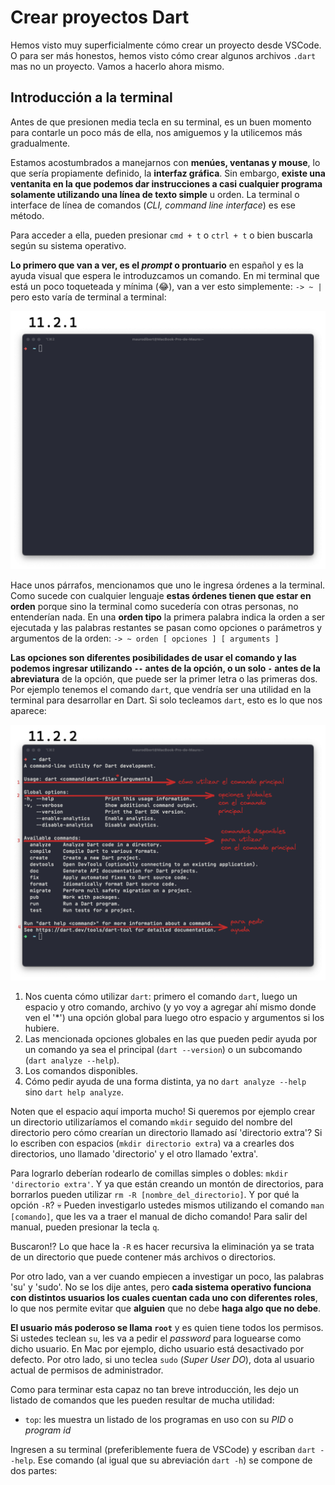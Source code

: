 # Crear proyectos Dart

Hemos visto muy superficialmente cómo crear un proyecto desde VSCode. O para ser más honestos, hemos visto cómo crear algunos archivos `.dart` mas no un proyecto. Vamos a hacerlo ahora mismo.

## Introducción a la terminal

Antes de que presionen media tecla en su terminal, es un buen momento para contarle un poco más de ella, nos amiguemos y la utilicemos más gradualmente.

Estamos acostumbrados a manejarnos con __menúes, ventanas y mouse__, lo que sería propiamente definido, la __interfaz gráfica__. Sin embargo, __existe una ventanita en la que podemos dar instrucciones a casi cualquier programa solamente utilizando una línea de texto simple__ u orden. La terminal o interface de línea de comandos (_CLI, command line interface_) es ese método.

Para acceder a ella, pueden presionar `cmd + t` o `ctrl + t` o bien buscarla según su sistema operativo.

__Lo primero que van a ver, es el _prompt_ o prontuario__ en español y es la ayuda visual que espera le introduzcamos un comando. En mi terminal que está un poco toqueteada y mínima (😂), van a ver esto simplemente: `-> ~ |` pero esto varía de terminal a terminal:

![Mi mínima terminal](2.1_mi_minimal_terminal.png)

Hace unos párrafos, mencionamos que uno le ingresa órdenes a la terminal. Como sucede con cualquier lenguaje __estas órdenes tienen que estar en orden__ porque sino la terminal como sucedería con otras personas, no entenderían nada. En una __orden tipo__ la primera palabra indica la orden a ser ejecutada y las palabras restantes se pasan como opciones o parámetros y argumentos de la orden: `-> ~ orden [ opciones ] [ arguments ]`

__Las opciones son diferentes posibilidades de usar el comando y las podemos ingresar utilizando `--` antes de la opción, o un solo `-` antes de la abreviatura__ de la opción, que puede ser la primer letra o las primeras dos. Por ejemplo tenemos el comando `dart`, que vendría ser una utilidad en la terminal para desarrollar en Dart. Si solo tecleamos `dart`, esto es lo que nos aparece:

![Comando dart](2.2_comando_dart.png)

1. Nos cuenta cómo utilizar `dart`: primero el comando `dart`, luego un espacio y otro comando, archivo (y yo voy a agregar ahí mismo donde ven el '*') una opción global para luego otro espacio y argumentos si los hubiere.
2. Las mencionada opciones globales en las que pueden pedir ayuda por un comando ya sea el principal (`dart --version`) o un subcomando (`dart analyze --help`).
3. Los comandos disponibles.
4. Cómo pedir ayuda de una forma distinta, ya no `dart analyze --help` sino `dart help analyze`.

Noten que el espacio aquí importa mucho! Si queremos por ejemplo crear un directorio utilizaríamos el comando `mkdir` seguido del nombre del directorio pero cómo crearían un directorio llamado así 'directorio extra'? Si lo escriben con espacios (`mkdir directorio extra`) va a crearles dos directorios, uno llamado 'directorio' y el otro llamado 'extra'.

Para lograrlo deberían rodearlo de comillas simples o dobles: `mkdir 'directorio extra'`. Y ya que están creando un montón de directorios, para borrarlos pueden utilizar `rm -R [nombre_del_directorio]`. Y por qué la opción `-R`? 💀 Pueden investigarlo ustedes mismos utilizando el comando `man [comando]`, que les va a traer el manual de dicho comando! Para salir del manual, pueden presionar la tecla `q`.

Buscaron!? Lo que hace la `-R` es hacer recursiva la eliminación ya se trata de un directorio que puede contener más archivos o directorios.

Por otro lado, van a ver cuando empiecen a investigar un poco, las palabras 'su' y 'sudo'. No se los dije antes, pero __cada sistema operativo funciona con distintos usuarios los cuales cuentan cada uno con diferentes roles__, lo que nos permite evitar que __alguien__ que no debe __haga algo que no debe__.

__El usuario más poderoso se llama `root`__ y es quien tiene todos los permisos. Si ustedes teclean `su`, les va a pedir el _password_ para loguearse como dicho usuario. En Mac por ejemplo, dicho usuario está desactivado por defecto. Por otro lado, si uno teclea `sudo` (_Super User DO_), dota al usuario actual de permisos de administrador.

Como para terminar esta capaz no tan breve introducción, les dejo un listado de comandos que les pueden resultar de mucha utilidad:

- `top`: les muestra un listado de los programas en uso con su _PID_ o _program id_

Ingresen a su terminal (preferiblemente fuera de VSCode) y escriban `dart --help`. Ese comando (al igual que su abreviación `dart -h`) se compone de dos partes:
